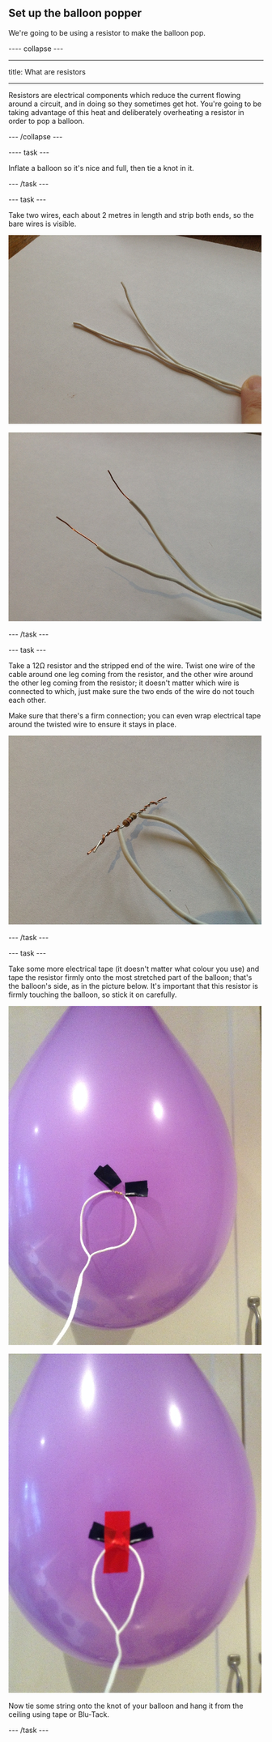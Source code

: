 ## Set up the balloon popper

We're going to be using a resistor to make the balloon pop.

---- collapse ---

---

title: What are resistors

---

Resistors are electrical components which reduce the current flowing around a circuit, and in doing so they sometimes get hot. You're going to be taking advantage of this heat and deliberately overheating a resistor in order to pop a balloon.

--- /collapse ---

---- task ---

Inflate a balloon so it's nice and full, then tie a knot in it.

--- /task ---

--- task ---

Take two wires, each about 2 metres in length and strip both ends, so the bare wires is visible.

![](images/step1_point2_wires.jpg)

![](images/step1_point2_strippedwires.jpg)

--- /task ---

--- task ---

Take a 12Ω resistor and the stripped end of the wire. Twist one wire of the cable around one leg coming from the resistor, and the other wire around the other leg coming from the resistor; it doesn't matter which wire is connected to which, just make sure the two ends of the wire do not touch each other.

Make sure that there's a firm connection; you can even wrap electrical tape around the twisted wire to ensure it stays in place.

![](images/step1_point3_resistor.jpg)

--- /task ---

--- task ---

Take some more electrical tape (it doesn't matter what colour you use) and tape the resistor firmly onto the most stretched part of the balloon; that's the balloon's side, as in the picture below. It's important that this resistor is firmly touching the balloon, so stick it on carefully.

![](images/step1_point4_positionofresistor.jpg)

![](images/step1_point4_tapedresistor.jpg)

Now tie some string onto the knot of your balloon and hang it from the ceiling using tape or Blu-Tack.

--- /task ---


